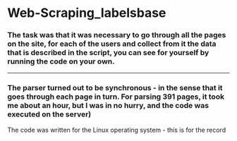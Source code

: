 # Web-Scraping_labelsbase

### The task was that it was necessary to go through all the pages on the site, for each of the users and collect from it the data that is described in the script, you can see for yourself by running the code on your own.
---
### The parser turned out to be synchronous - in the sense that it goes through each page in turn. **For parsing 391 pages**, it took me about an hour, but I was in no hurry, and the code was executed on the server)

The code was written for the Linux operating system - this is for the record